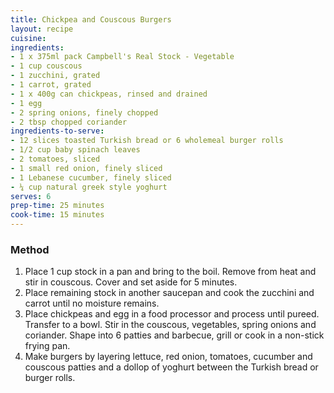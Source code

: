 ```yaml
---
title: Chickpea and Couscous Burgers
layout: recipe
cuisine: 
ingredients:
- 1 x 375ml pack Campbell's Real Stock - Vegetable
- 1 cup couscous
- 1 zucchini, grated
- 1 carrot, grated
- 1 x 400g can chickpeas, rinsed and drained
- 1 egg
- 2 spring onions, finely chopped
- 2 tbsp chopped coriander
ingredients-to-serve:
- 12 slices toasted Turkish bread or 6 wholemeal burger rolls
- 1/2 cup baby spinach leaves
- 2 tomatoes, sliced
- 1 small red onion, finely sliced
- 1 Lebanese cucumber, finely sliced
- ¼ cup natural greek style yoghurt
serves: 6
prep-time: 25 minutes
cook-time: 15 minutes
---
```


### Method
1. Place 1 cup stock in a pan and bring to the boil.  Remove from heat and stir in couscous. Cover and set aside for 5 minutes.
2. Place remaining stock in another saucepan and cook the zucchini and carrot until no moisture remains. 
3. Place chickpeas and egg in a food processor and process until pureed. Transfer to a bowl. Stir in the couscous, vegetables, spring onions and coriander.  Shape into 6 patties and barbecue, grill or cook in a non-stick frying pan. 
4. Make burgers by layering lettuce, red onion, tomatoes, cucumber and couscous patties and a dollop of yoghurt between the Turkish bread or burger rolls.